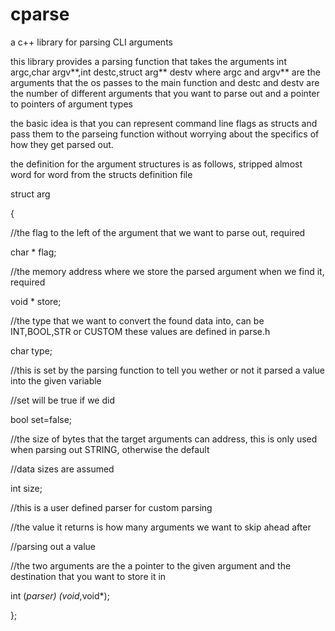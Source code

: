 # cparse
a c++ library for parsing CLI arguments

this library provides a parsing function that takes the arguments int argc,char argv**,int destc,struct arg** destv
where argc and argv** are the arguments that the os passes to the main function and destc and destv are the number of
different arguments that you want to parse out and a pointer to pointers of argument types

the basic idea is that you can represent command line flags as structs and pass them to the parseing function without worrying about
the specifics of how they get parsed out.


the definition for the argument structures is as follows, stripped almost word for word from the structs definition file

struct arg 

{	
  
  //the flag to the left of the argument that we want to parse out, required
  
  char * flag;

//the memory address where we store the parsed argument when we find it, required

void * store;

//the type that we want to convert the found data into, can be INT,BOOL,STR or CUSTOM these values are defined in parse.h

char type;	

//this is set by the parsing function to tell you wether or not it parsed a value into the given variable

//set will be true if we did

bool set=false;

//the size of bytes that the target arguments can address, this is only used when parsing out STRING, otherwise the default

//data sizes are assumed

int size;

//this is a user defined parser for custom parsing

//the value it returns is how many arguments we want to skip ahead after

//parsing out a value

//the two arguments are the a pointer to the given argument and the destination that you want to store it in

int (*parser) (void*,void*); 

};

